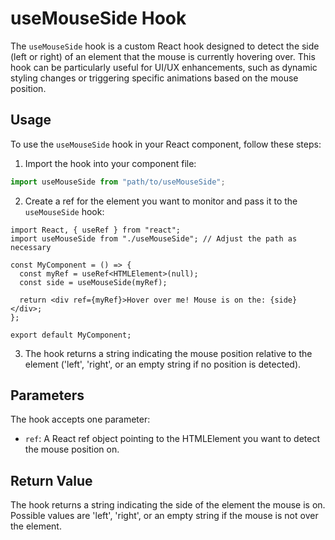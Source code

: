 # useMouseSide Hook

The `useMouseSide` hook is a custom React hook designed to detect the side (left or right) of an element that the mouse is currently hovering over. This hook can be particularly useful for UI/UX enhancements, such as dynamic styling changes or triggering specific animations based on the mouse position.

## Usage

To use the `useMouseSide` hook in your React component, follow these steps:

1. Import the hook into your component file:

```typescript
import useMouseSide from "path/to/useMouseSide";
```

2. Create a ref for the element you want to monitor and pass it to the `useMouseSide` hook:

```tsx
import React, { useRef } from "react";
import useMouseSide from "./useMouseSide"; // Adjust the path as necessary

const MyComponent = () => {
  const myRef = useRef<HTMLElement>(null);
  const side = useMouseSide(myRef);

  return <div ref={myRef}>Hover over me! Mouse is on the: {side}</div>;
};

export default MyComponent;
```

3. The hook returns a string indicating the mouse position relative to the element ('left', 'right', or an empty string if no position is detected).

## Parameters

The hook accepts one parameter:

- `ref`: A React ref object pointing to the HTMLElement you want to detect the mouse position on.

## Return Value

The hook returns a string indicating the side of the element the mouse is on. Possible values are 'left', 'right', or an empty string if the mouse is not over the element.
